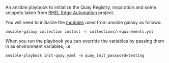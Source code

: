 An ansible playbook to initialize the Quay Registry, inspiration and some snippets taken from [RHEL Edge Automation](https://github.com/redhat-cop/rhel-edge-automation-arch) project.

You will need to initialize the [modules](https://galaxy.ansible.com/herve4m/quay) used from ansible galaxy as follows:

```
ansible-galaxy collection install -r collections/requirements.yml
```

When you run the playbook you can override the variables by passing them in as environment variables, i.e.

```
ansible-playbook init-quay.yaml -e quay_init_password=testing
```